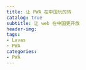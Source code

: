 ```yaml
---
title: 让 PWA 在中国玩的转
catalog: true
subtitle: 让 web 在中国更开放
header-img:
tags:
- Lavas
- PWA
categories:
- PWA
---
```


